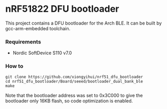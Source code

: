 nRF51822 DFU bootloader
=======================

This project contains a DFU bootloader for the Arch BLE. It can be built by gcc-arm-embedded toolchain.

### Requirements

+ Nordic SoftDevice S110 v7.0

### How to
```
git clone https://github.com/xiongyihui/nrf51_dfu_bootloader
cd nrf51_dfu_bootloader/Board/seeed/bootloader_dual_bank_ble
make
```

Note that the bootloader address was set to 0x3C000 to give the bootloader only 16KB flash, so code optimization is enabled.
